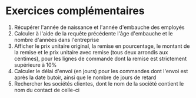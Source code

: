 # Exercices complémentaires

1. Récupérer l'année de naissance et l'année d'embauche des employés
2. Calculer à l'aide de la requête précédente l'âge d'embauche et le nombre d'années dans l'entreprise
3. Afficher le prix unitaire original, la remise en pourcentage, le montant de la remise et le prix unitaire avec remise (tous deux arrondis aux centimes), pour les lignes de commande dont la remise est strictement supérieure à 10%
4. Calculer le délai d'envoi (en jours) pour les commandes dont l'envoi est après la date butoir, ainsi que le nombre de jours de retard
5. Rechercher les sociétés clientes, dont le nom de la société contient le nom du contact de celle-ci
